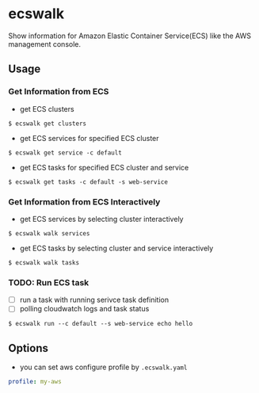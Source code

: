 # ecswalk

Show information for Amazon Elastic Container Service(ECS) like the AWS management console.

## Usage

### Get Information from ECS

* get ECS clusters

```console
$ ecswalk get clusters
```

* get ECS services for specified ECS cluster

```console
$ ecswalk get service -c default
```

* get ECS tasks for specified ECS cluster and service

```console
$ ecswalk get tasks -c default -s web-service
```

### Get Information from ECS Interactively

* get ECS services by selecting cluster interactively

```console
$ ecswalk walk services
```

* get ECS tasks by selecting cluster and service interactively

```console
$ ecswalk walk tasks
```

### TODO: Run ECS task

* [ ] run a task with running serivce task definition
* [ ] polling cloudwatch logs and task status

```console
$ ecswalk run --c default --s web-service echo hello
```


## Options

* you can set aws configure profile by `.ecswalk.yaml`

```yaml
profile: my-aws
```
